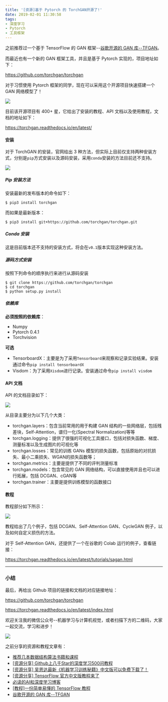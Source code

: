 ```yaml
---
title: '[资源]基于 Pytorch 的 TorchGAN开源了!'
date: 2019-02-01 11:30:58
tags:
- 深度学习
- Pytorch
- 工具框架
---
```


之前推荐过一个基于 TensorFlow 的 GAN 框架--[谷歌开源的 GAN 库--TFGAN](https://mp.weixin.qq.com/s/Kd_nsit-JMaEjT5o8rEkKQ)。

而最近也有一个新的 GAN 框架工具，并且是基于 Pytorch 实现的，项目地址如下：

https://github.com/torchgan/torchgan

对于习惯使用 Pytorch 框架的同学，现在可以采用这个开源项目快速搭建一个 GAN 网络模型了！

![](https://cai-images-1257823952.cos.ap-beijing.myqcloud.com/torchgan.png)

目前该开源项目有 400+ 星，它给出了安装的教程、API 文档以及使用教程，文档的地址如下：

https://torchgan.readthedocs.io/en/latest/

#### 安装

对于 TorchGAN 的安装，官网给出 3 种方法，但实际上目前仅支持两种安装方式，分别是`pip`方式安装以及源码安装，采用`conda`安装的方法目前还不支持。

![](https://cai-images-1257823952.cos.ap-beijing.myqcloud.com/torchgan_install.png)

##### Pip 安装方法

安装最新的发布版本的命令如下：

```
$ pip3 install torchgan
```

而如果是最新版本：

```
$ pip3 install git+https://github.com/torchgan/torchgan.git
```

##### Conda 安装

这是目前版本还不支持的安装方式，将会在`v0.1`版本实现这种安装方法。

##### 源码方式安装

按照下列命令的顺序执行来进行从源码安装

```
$ git clone https://github.com/torchgan/torchgan
$ cd torchgan
$ python setup.py install
```

##### 依赖库

**必须按照的依赖库**：

- Numpy
- Pytorch 0.4.1
- Torchvision

**可选**

- TensorboardX：主要是为了采用`Tensorboard`来观察和记录实验结果。安装通过命令`pip install tensorboardX`
- Visdom：为了采用`Xisdom`进行记录。安装通过命令`pip install visdom`

#### API 文档

API 的文档目录如下：

![](https://cai-images-1257823952.cos.ap-beijing.myqcloud.com/torchgan_api.png)

从目录主要分为以下几个大类：

- torchgan.layers：包含当前常用的用于构建 GAN 结构的一些网络层，包括残差块，Self-Attention，谱归一化(Spectral Normalization)等等
- torchgan.logging：提供了很强的可视化工具接口，包括对损失函数、梯度、测量标准以及生成图片的可视化等
- torchgan.losses：常见的训练 GANs 模型的损失函数，包括原始的对抗损失、最小二乘损失、WGAN的损失函数等；
- torchgan.metrics：主要是提供了不同的评判测量标准
- torchgan.models：包含常见的 GAN 网络结构，可以直接使用并且也可以进行拓展，包括 DCGAN、cGAN等
- torchgan.trainer：主要是提供训练模型的函数接口

#### 教程

教程部分如下所示：

![](https://cai-images-1257823952.cos.ap-beijing.myqcloud.com/torchgan_tutorials.png)

教程给出了几个例子，包括 DCGAN、Self-Attention GAN、CycleGAN 例子，以及如何自定义损伤的方法。

对于 Self-Attention GAN，还提供了一个在谷歌的 Colab 运行的例子，查看链接：

https://torchgan.readthedocs.io/en/latest/tutorials/sagan.html

---
### 小结

最后，再给出 Github 项目的链接和文档的对应链接地址：

https://github.com/torchgan/torchgan

https://torchgan.readthedocs.io/en/latest/index.html

欢迎关注我的微信公众号--机器学习与计算机视觉，或者扫描下方的二维码，大家一起交流，学习和进步！

![](https://cai-images-1257823952.cos.ap-beijing.myqcloud.com/qrcode_new.jpg)

之前分享的资源和教程文章有：

- [推荐几本数据结构算法书籍和课程](https://mp.weixin.qq.com/s?__biz=MzU5MDY5OTI5MA==&mid=2247483683&idx=1&sn=3a75e0eb3f2c897bf14777a311017c9a&chksm=fe3b0f56c94c8640f7bf90f0cbdbf5ebab838c6a90b24d43984b8fbdb94405552fada4946fc4&token=985117826&lang=zh_CN#rd)
- [[资源分享] Github上八千Star的深度学习500问教程](https://mp.weixin.qq.com/s?__biz=MzU5MDY5OTI5MA==&mid=2247483737&idx=1&sn=5e9a27bd2b88a608a49685213cc0d481&chksm=fe3b0f2cc94c863a0f86a062d4bab98d333332be4b546101fd15f0dd5269f2407ca5f3618e2d&token=985117826&lang=zh_CN#rd)
- [[资源分享] 吴恩达最新《机器学习训练秘籍》中文版可以免费下载了！](https://mp.weixin.qq.com/s?__biz=MzU5MDY5OTI5MA==&mid=2247483716&idx=1&sn=0dc336f5ef002dd0dd703908288cf6aa&chksm=fe3b0f31c94c8627ad8329cb4688fe08118d79cceb3c27f96a48543253978688d1786cb7a79e&token=985117826&lang=zh_CN#rd)
- [[资源分享] TensorFlow 官方中文版教程来了](https://mp.weixin.qq.com/s/Si1YaYLfhL1upbjQkvireQ)
- [必读的AI和深度学习博客](https://mp.weixin.qq.com/s/0J2raJqiYsYPqwAV1MALaw)
- [[教程]一份简单易懂的 TensorFlow 教程](https://mp.weixin.qq.com/s/vXIM6Ttw37yzhVB_CvXmCA)
- [谷歌开源的 GAN 库--TFGAN](https://mp.weixin.qq.com/s/Kd_nsit-JMaEjT5o8rEkKQ)